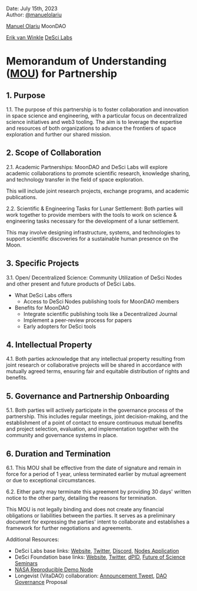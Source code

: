 Date: July 15th, 2023  
Author: [@manuelolariu](@manuelolariu.md)

[Manuel Olariu](@manuelolariu.md)
MoonDAO

[Erik van Winkle](Erik%20van%20Winkle.md)
[DeSci Labs](DeSci%20Labs.md)


# Memorandum of Understanding ([MOU](MOU.md)) for Partnership

## 1. Purpose
1.1. The purpose of this partnership is to foster collaboration and innovation in space science and engineering, with a particular focus on decentralized science initiatives and web3 tooling. The aim is to leverage the expertise and resources of both organizations to advance the frontiers of space exploration and further our shared mission.

## 2. Scope of Collaboration
2.1. Academic Partnerships: MoonDAO and DeSci Labs will explore academic collaborations to promote scientific research, knowledge sharing, and technology transfer in the field of space exploration.

This will include joint research projects, exchange programs, and academic publications.

2.2. Scientific & Engineering Tasks for Lunar Settlement: Both parties will work together to provide members with the tools to work on science & engineering tasks necessary for the development of a lunar settlement.

This may involve designing infrastructure, systems, and technologies to support scientific discoveries for a sustainable human presence on the Moon.
## 3. Specific Projects
3.1. Open/ Decentralized Science: Community Utilization of DeSci Nodes and other present and future products of DeSci Labs.
- What DeSci Labs offers
	- Access to DeSci Nodes publishing tools for MoonDAO members 
- Benefits for MoonDAO
	- Integrate scientific publishing tools like a Decentralized Journal 
	- Implement a peer-review process for papers
	- Early adopters for DeSci tools
## 4. Intellectual Property
4.1. Both parties acknowledge that any intellectual property resulting from joint research or collaborative projects will be shared in accordance with mutually agreed terms, ensuring fair and equitable distribution of rights and benefits.
## 5. Governance and Partnership Onboarding
5.1. Both parties will actively participate in the governance process of the partnership. This includes regular meetings, joint decision-making, and the establishment of a point of contact to ensure continuous mutual benefits and project selection, evaluation, and implementation together with the community and governance systems in place.

## 6. Duration and Termination
6.1. This MOU shall be effective from the date of signature and remain in force for a period of 1 year, unless terminated earlier by mutual agreement or due to exceptional circumstances.

6.2. Either party may terminate this agreement by providing 30 days' written notice to the other party, detailing the reasons for termination.

This MOU is not legally binding and does not create any financial obligations or liabilities between the parties. It serves as a preliminary document for expressing the parties' intent to collaborate and establishes a framework for further negotiations and agreements.

Additional Resources:
- DeSci Labs base links: [Website](https://www.desci.com/), [Twitter](https://twitter.com/DeSciLabs), [Discord](https://discord.gg/juwrV6RvfZ), [Nodes Application](https://nodes.desci.com/)
- DeSci Foundation base links: [Website](https://descifoundation.org/), [Twitter](https://twitter.com/DesciFoundation), [dPID](https://www.dpid.org/), [Future of Science Seminars](https://www.youtube.com/playlist?list=PLrER0V_Xme6NjO8d3z4luIEd8yP7kwOfV)
- [NASA Reproducible Demo Node](https://beta.dpid.org/46)
- Longevist (VitaDAO) collaboration: [Announcement Tweet](https://twitter.com/longevist_xyz/status/1645440648890204160), [DAO Governance](https://gov.vitadao.com/t/vdp-75-the-longevist-a-collection-of-the-top-longevity-research/1028) Proposal
